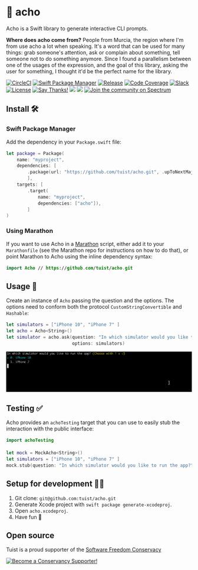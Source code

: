 # 🍋 acho

Acho is a Swift library to generate interactive CLI prompts.

**Where does acho come from?** People from Murcia, the region where I'm from use acho a lot when speaking. It's a word that can be used for many things: grab someone's attention, ask or complain about something, tell someone not to do something anymore. Since I found a parallelism between one of the usages of the expression, and the goal of this library, asking the user for something, I thought it'd be the perfect name for the library.

[![CircleCI](https://circleci.com/gh/tuist/acho.svg?style=svg)](https://circleci.com/gh/tuist/acho)
[![Swift Package Manager](https://img.shields.io/badge/swift%20package%20manager-compatible-brightgreen.svg)](https://swift.org/package-manager/)
[![Release](https://img.shields.io/github/release/tuist/acho.svg)](https://github.com/tuist/acho/releases)
[![Code Coverage](https://codecov.io/gh/tuist/acho/branch/master/graph/badge.svg)](https://codecov.io/gh/tuist/acho)
[![Slack](http://slack.tuist.io/badge.svg)](http://slack.tuist.io/)
[![License](https://img.shields.io/badge/License-MIT-yellow.svg)](https://github.com/tuist/acho/blob/master/LICENSE.md)
[![Say Thanks!](https://img.shields.io/badge/Say%20Thanks-!-1EAEDB.svg)](https://saythanks.io/to/pepibumur)
<img src="https://opencollective.com/tuistapp/tiers/backer/badge.svg?label=backer&color=brightgreen" />
<img src="https://opencollective.com/tuistapp/tiers/sponsor/badge.svg?label=sponsor&color=brightgreen" />
[![Join the community on Spectrum](https://withspectrum.github.io/badge/badge.svg)](https://spectrum.chat/tuist)

## Install 🛠

### Swift Package Manager

Add the dependency in your `Package.swift` file:

```swift
let package = Package(
    name: "myproject",
    dependencies: [
        .package(url: "https://github.com/tuist/acho.git", .upToNextMajor(from: "6.2.0")),
        ],
    targets: [
        .target(
            name: "myproject",
            dependencies: ["acho"]),
        ]
)
```

### Using Marathon

If you want to use Acho in a [Marathon](https://github.com/johnsundell/marathon) script, either add it to your `Marathonfile` (see the Marathon repo for instructions on how to do that), or point Marathon to Acho using the inline dependency syntax:

```swift
import Acho // https://github.com/tuist/acho.git
```

## Usage 🚀

Create an instance of `Acho` passing the question and the options. The options need to conform both the protocol `CustomStringConvertible` and `Hashable`:

```swift
let simulators = ["iPhone 10", "iPhone 7" ]
let acho = Acho<String>()
let simulator = acho.ask(question: "In which simulator would you like to run the app?",
                         options: simulators)
```

![gif](assets/acho.gif)

## Testing ✅

Acho provides an `achoTesting` target that you can use to easily stub the interaction with the public interface:

```swift
import achoTesting

let mock = MockAcho<String>()
let simulators = ["iPhone 10", "iPhone 7" ]
mock.stub(question: "In which simulator would you like to run the app?", items: simulators, with: "iPhone 7")
```

## Setup for development 👩‍💻

1.  Git clone: `git@github.com:tuist/acho.git`
2.  Generate Xcode project with `swift package generate-xcodeproj`.
3.  Open `acho.xcodeproj`.
4.  Have fun 🤖

## Open source

Tuist is a proud supporter of the [Software Freedom Conservacy](https://sfconservancy.org/)

<a href="https://sfconservancy.org/supporter/"><img src="https://sfconservancy.org/img/supporter-badge.png" width="194" height="90" alt="Become a Conservancy Supporter!" border="0"/></a>
